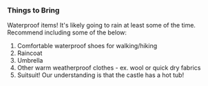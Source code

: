 ### Things to Bring

Waterproof items! It's likely going to rain at least some of the time.  Recommend including some of the below:

1. Comfortable waterproof shoes for walking/hiking
2. Raincoat
3. Umbrella
4. Other warm weatherproof clothes - ex. wool or quick dry fabrics
5. Suitsuit! Our understanding is that the castle has a hot tub!

